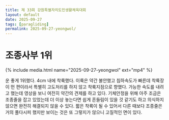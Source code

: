 ```yaml
---
title: 제 33회 강원특별자치도민생활체육대회
layout: default
date: 2025-09-27
tags: [paragliding]
permalink: 2025-09-27-yeongwol/
---
```


# 조종사부 1위

{% include media.html name="2025-09-27-yeongwol" ext="mp4" %}

운 좋게 1위했다. 4cm 내에 착륙했다. 이륙은 약간 불안했고 침하속도가 빠른데 착륙장이 먼 편이라서 특별히 고도처리를 하지 않고 착륙지점으로 향했다. 가능한 속도를 내려고 했는데 영상을 보니 여전히 약간의 견제를 하고 있다. 
기체안정을 위해 아주 조금은 조종줄을 잡고 있었는데 더 이상 놓는다면 쉽게 흔들림이 있을 것 같기도 하고 의식하지 않으면 완전히 해결되지 않을 수 있다. 
짧은 착륙이 될 수 있어서 다른 때보다 조종줄은 거의 풀다시피 했지만 보이는 것은 또 그렇지가 않으니 고질적인 면이 있다.



